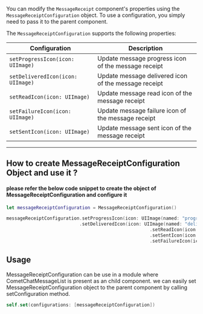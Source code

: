 You can modify the `MessageReceipt` component's properties using the `MessageReceiptConfiguration` object. To use a configuration, you simply need to pass it to the parent component.

The `MessageReceiptConfiguration` supports the following properties:

| Configuration | Description | 
| ---- | ---- | 
| `setProgressIcon(icon: UIImage)` | Update message progress icon of the message receipt | 
| `setDeliveredIcon(icon: UIImage)` | Update message delivered icon of the message receipt | 
| `setReadIcon(icon: UIImage)` | Update message read icon of the message receipt | 
| `setFailureIcon(icon: UIImage)` | Update message failure icon of the message receipt | 
| `setSentIcon(icon: UIImage)` | Update message sent icon of the message receipt | 


---

## How to create MessageReceiptConfiguration Object and use it ?

#### please refer the below code snippet to create the object of MessageReceiptConfiguration and configure it

```swift
let messageReceiptConfiguration = MessageReceiptConfiguration()

messageReceiptConfiguration.setProgressIcon(icon: UIImage(named: "progress.png"))
                           .setDeliveredIcon(icon: UIImage(named: "delivered.png"))
													 .setReadIcon(icon: UIImage(named: "read.png"))
 													 .setSentIcon(icon: UIImage(named: "sent.png"))
 													 .setFailureIcon(icon: UIImage(named: "error.png"))
```



## Usage

MessageReceiptConfiguration can be use in a module where CometChatMessageList is present as an child component. we can easily set MessageReceiptConfiguration object to the parent component by calling setConfiguration method.

```swift
self.set(configurations: [messageReceiptConfiguration])
```

